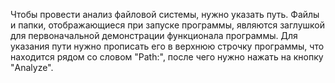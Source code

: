 Чтобы провести анализ файловой системы, нужно указать путь. Файлы и папки, отображающиеся при запуске программы, являются заглушкой для первоначальной демонстрации функционала программы.
Для указания пути нужно прописать его в верхнюю строчку программы, что находится рядом со словом "Path:", после чего нужно нажать на кнопку "Analyze".
